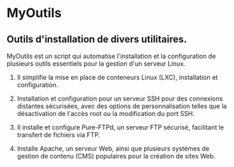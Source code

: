 # MyOutils
## Outils d'installation de divers utilitaires.

MyOutils est un script qui automatise l'installation et la configuration de plusieurs outils essentiels pour la gestion d'un serveur Linux.

1. Il simplifie la mise en place de conteneurs Linux (LXC), installation et configuration.

2. Installation et configuration pour un serveur SSH pour des connexions distantes sécurisées, avec des options de personnalisation telles que la désactivation de l'accès root ou la modification du port SSH.

3. Il installe et configure Pure-FTPd, un serveur FTP sécurisé, facilitant le transfert de fichiers via FTP.

4. Installe Apache, un serveur Web, ainsi que plusieurs systèmes de gestion de contenu (CMS) populaires pour la création de sites Web.

